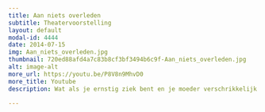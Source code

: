 ```yaml
---
title: Aan niets overleden
subtitle: Theatervoorstelling
layout: default
modal-id: 4444
date: 2014-07-15
img: Aan_niets_overleden.jpg
thumbnail: 720ed88afd4a7c83b8cf3bf3494b6c9f-Aan_niets_overleden.jpg
alt: image-alt
more_url: https://youtu.be/P8V8n9MhvD0
more_title: Youtube
description: Wat als je ernstig ziek bent en je moeder verschrikkelijk veel van je houdt? Wat als de schaamte voor jouw ziekte zo groot is dat ze je dood verklaart? Kelvin lijdt aan ‘Aida’. Sindsdien dragen zijn moeder en zus een groot geheim met zich mee. De komst van een oude studiegenoot bedreigt deze zorgvuldig geregisseerde situatie. Wat moeten moeder en zus hem vertellen en gelooft hij hen wel? In meerdere mogelijke scenario’s, probeert de waarheid zijn weg naar buiten te vinden. Aan Niets Overleden toont wat schaamte en angst doet met moederliefde in een samenleving waar de waarheid ondraaglijker is dan de dood van je eigen zoon.

---
```

